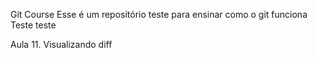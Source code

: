 Git Course
Esse é um repositório teste para ensinar como o git funciona
Teste teste

Aula 11. Visualizando diff
